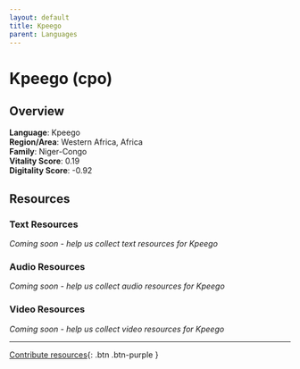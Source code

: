 ```yaml
---
layout: default
title: Kpeego
parent: Languages
---
```


# Kpeego (cpo)

## Overview

**Language**: Kpeego  
**Region/Area**: Western Africa, Africa  
**Family**: Niger-Congo  
**Vitality Score**: 0.19  
**Digitality Score**: -0.92  

## Resources

### Text Resources
*Coming soon - help us collect text resources for Kpeego*

### Audio Resources
*Coming soon - help us collect audio resources for Kpeego*

### Video Resources
*Coming soon - help us collect video resources for Kpeego*

---

[Contribute resources](https://fairtrain.github.io/){: .btn .btn-purple }

